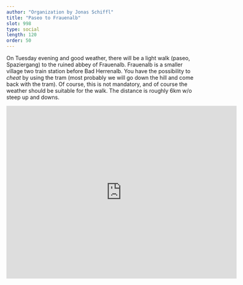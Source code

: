 ```yaml
---
author: "Organization by Jonas Schiffl"
title: "Paseo to Frauenalb"
slot: 998
type: social
length: 120
order: 50
---
```


On Tuesday evening and good weather, there will be a light walk (paseo, Spaziergang) to the ruined abbey of Frauenalb. Frauenalb is a smaller village two train station before Bad Herrenalb. You have the possibility to *cheat* by using the tram (most probably we will go down the hill and come back with the tram). Of course, this is not mandatory, and of course the weather should be suitable for the walk. The distance is roughly 6km w/o steep up and downs.

<iframe src="https://www.google.com/maps/embed?pb=!1m28!1m12!1m3!1d21016.57050314023!2d8.422608240016073!3d48.818700772436195!2m3!1f0!2f0!3f0!3m2!1i1024!2i768!4f13.1!4m13!3e2!4m5!1s0x479716c6647515a9%3A0xfb4e86775937298b!2sHaus%20der%20Kirche%20-%20Evangelische%20Akademie%2C%20Dobler%20Str.%2051%2C%2076332%20Bad%20Herrenalb!3m2!1d48.800517!2d8.444699!4m5!1s0x47971118b2e44cad%3A0x728336333d47d17!2sfrauenalb!3m2!1d48.8341243!2d8.4405217!5e0!3m2!1sde!2sde!4v1719956676541!5m2!1sde!2sde" width="600" height="450" style="border:0;" allowfullscreen="" loading="lazy" referrerpolicy="no-referrer-when-downgrade"></iframe>
